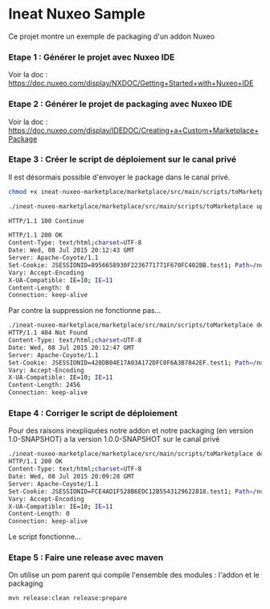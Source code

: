 # Ineat Nuxeo Sample

Ce projet montre un exemple de packaging d'un addon Nuxeo

### Etape 1 : Générer le projet avec Nuxeo IDE

Voir la doc : https://doc.nuxeo.com/display/NXDOC/Getting+Started+with+Nuxeo+IDE

### Etape 2 : Générer le projet de packaging avec Nuxeo IDE

Voir la doc : https://doc.nuxeo.com/display/IDEDOC/Creating+a+Custom+Marketplace+Package

### Etape 3 : Créer le script de déploiement sur le canal privé

Il est désormais possible d'envoyer le package dans le canal privé.

```bash
chmod +x ineat-nuxeo-marketplace/marketplace/src/main/scripts/toMarketplace

./ineat-nuxeo-marketplace/marketplace/src/main/scripts/toMarketplace upload

HTTP/1.1 100 Continue

HTTP/1.1 200 OK
Content-Type: text/html;charset=UTF-8
Date: Wed, 08 Jul 2015 20:12:43 GMT
Server: Apache-Coyote/1.1
Set-Cookie: JSESSIONID=8956658930F2236771771F670FC402BB.test1; Path=/nuxeo/; HttpOnly
Vary: Accept-Encoding
X-UA-Compatible: IE=10; IE=11
Content-Length: 0
Connection: keep-alive
```

Par contre la suppression ne fonctionne pas...

```bash
./ineat-nuxeo-marketplace/marketplace/src/main/scripts/toMarketplace delete
HTTP/1.1 404 Not Found
Content-Type: text/html;charset=UTF-8
Date: Wed, 08 Jul 2015 20:12:47 GMT
Server: Apache-Coyote/1.1
Set-Cookie: JSESSIONID=420DB04E17A03A172DFC0F6A3B7842EF.test1; Path=/nuxeo/; HttpOnly
Vary: Accept-Encoding
X-UA-Compatible: IE=10; IE=11
Content-Length: 2456
Connection: keep-alive
```

### Etape 4 : Corriger le script de déploiement

Pour des raisons inexpliquées notre addon et notre packaging (en version 1.0-SNAPSHOT) a la version 1.0.0-SNAPSHOT sur le canal privé

```bash
./ineat-nuxeo-marketplace/marketplace/src/main/scripts/toMarketplace delete
HTTP/1.1 200 OK
Content-Type: text/html;charset=UTF-8
Date: Wed, 08 Jul 2015 20:09:28 GMT
Server: Apache-Coyote/1.1
Set-Cookie: JSESSIONID=FCE4AD1F528B6EDC12B5543129622818.test1; Path=/nuxeo/; HttpOnly
Vary: Accept-Encoding
X-UA-Compatible: IE=10; IE=11
Content-Length: 0
Connection: keep-alive
```

Le script fonctionne...

### Etape 5 : Faire une release avec maven

On utilise un pom parent qui compile l'ensemble des modules : l'addon et le packaging

```bash
mvn release:clean release:prepare
```